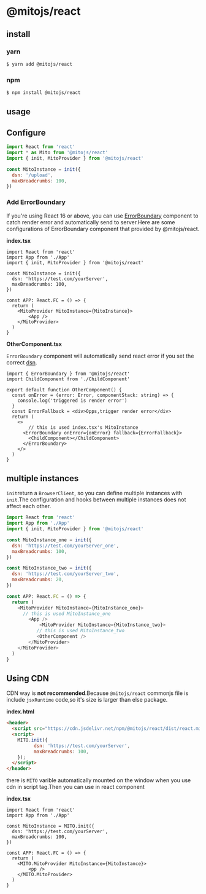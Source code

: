 # @mitojs/react

## install

### yarn

``` bash
$ yarn add @mitojs/react
```

### npm

``` bash
$ npm install @mitojs/react
```

## usage

## Configure


```js
import React from 'react'
import * as Mito from '@mitojs/react'
import { init, MitoProvider } from '@mitojs/react'

const MitoInstance = init({
  dsn: '/upload',
  maxBreadcrumbs: 100,
})

```

### Add ErrorBoundary

If you're using React 16 or above, you can use [ErrorBoundary](https://reactjs.org/docs/error-boundaries.html) component to catch render error and automatically send to server.Here are some configurations of ErrorBoundary component that provided by @mitojs/react.

**index.tsx**

```tsx
import React from 'react'
import App from './App'
import { init, MitoProvider } from '@mitojs/react'

const MitoInstance = init({
  dsn: 'https://test.com/yourServer',
  maxBreadcrumbs: 100,
})

const APP: React.FC = () => {
  return (
    <MitoProvider MitoInstance={MitoInstance}>
        <App />
    </MitoProvider>
  )
}
```

**OtherComponent.tsx**

`ErrorBoundary` component  will automatically send react error if you set the correct [dsn](https://github.com/mitojs/mitojs/blob/master/docs/option.md).

```tsx
import { ErrorBoundary } from '@mitojs/react'
import ChildComponent from './ChildComponent'

export default function OtherComponent() {
  const onError = (error: Error, componentStack: string) => {
    console.log('triggered is render error')
  }
  const ErrorFallback = <div>Opps,trigger render error</div>
  return (
    <>
    	// this is used index.tsx's MitoInstance
      <ErrorBoundary onError={onError} fallback={ErrorFallback}>
        <ChildComponent></ChildComponent>
      </ErrorBoundary>
    </>
  )
}
```

## multiple instances

`init`return a `BrowserClient`, so you can define multiple instances with `init`.The configuration and hooks between multiple instances does not affect each other.

```js
import React from 'react'
import App from './App'
import { init, MitoProvider } from '@mitojs/react'

const MitoInstance_one = init({
  dsn: 'https://test.com/yourServer_one',
  maxBreadcrumbs: 100,
})

const MitoInstance_two = init({
  dsn: 'https://test.com/yourServer_two',
  maxBreadcrumbs: 20,
})

const APP: React.FC = () => {
  return (
    <MitoProvider MitoInstance={MitoInstance_one}>
      // this is used MitoInstance_one
        <App />
    		<MitoProvider MitoInstance={MitoInstance_two}>
           // this is used MitoInstance_two
           <OtherComponent />
        </MitoProvider>
    </MitoProvider>
  )
}
```

## Using CDN

CDN way is **not recommended**.Because `@mitojs/react` commonjs file is include `jsxRuntime` code,so it's size is larger than else package.

**index.html**

```html
<header>
  <script src="https://cdn.jsdelivr.net/npm/@mitojs/react/dist/react.min.js"></script>
  <script>
    MITO.init({
		  dsn: 'https://test.com/yourServer',
		  maxBreadcrumbs: 100,
    });
  </script>
</header>
```

there is `MITO` varible automatically mounted on the window when you use cdn in script tag.Then you can use in react component

**index.tsx**

```tsx
import React from 'react'
import App from './App'

const MitoInstance = MITO.init({
  dsn: 'https://test.com/yourServer',
  maxBreadcrumbs: 100,
})

const APP: React.FC = () => {
  return (
    <MITO.MitoProvider MitoInstance={MitoInstance}>
        <pp />
    </MITO.MitoProvider>
  )
}
```



